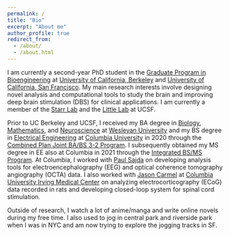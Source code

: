 ```yaml
---
permalink: /
title: "Bio"
excerpt: "About me"
author_profile: true
redirect_from: 
  - /about/
  - /about.html
---
```


I am currently a second-year PhD student in the [Graduate Program in Bioengineering](https://bioegrad.berkeley.edu/) at [University of California,  Berkeley](https://www.berkeley.edu/) and [University of California, San Francisco](https://www.ucsf.edu/). My main research interests involve designing novel analysis and computational tools to study the brain and improving deep brain stimulation (DBS) for clinical applications. I am currently a member of the [Starr Lab](https://starrlab.ucsf.edu/) and the [Little Lab](https://littlelab.ucsf.edu/) at UCSF.

Prior to UC Berkeley and UCSF, I received my BA degree in [Biology](https://www.wesleyan.edu/bio/), [Mathematics](https://www.wesleyan.edu/mathcs/math/index.html), and [Neuroscience](https://www.wesleyan.edu/nsb/) at [Wesleyan University](https://www.wesleyan.edu/) and my BS degree in [Electrical Engineering](https://www.ee.columbia.edu/) at [Columbia University](https://www.columbia.edu/) in 2020 through the [Combined Plan Joint BA/BS 3-2 Program](https://undergrad.admissions.columbia.edu/apply/combined-plan). I subsequently obtained my MS degree in EE also at Columbia in 2021 through the [Integrated BS/MS Program](https://www.ee.columbia.edu/integrated-ee-bsms-program). At Columbia, I worked with [Paul Sajda](https://liinc.bme.columbia.edu/author/paulsajda/) on developing analysis tools for electroencephalography (EEG) and optical coherence tomography angiography (OCTA) data. I also worked with [Jason Carmel](https://www.weinberg.cuimc.columbia.edu/research/movement-recovery-laboratory) at [Columbia University Irving Medical Center](https://www.cuimc.columbia.edu/) on analyzing electrocorticography (ECoG) data recorded in rats and developing closed-loop system for spinal cord stimulation. 

Outside of research, I watch a lot of anime/manga and write online novels during my free time. I also used to jog in central park and riverside park when I was in NYC and am now trying to explore the jogging tracks in SF.